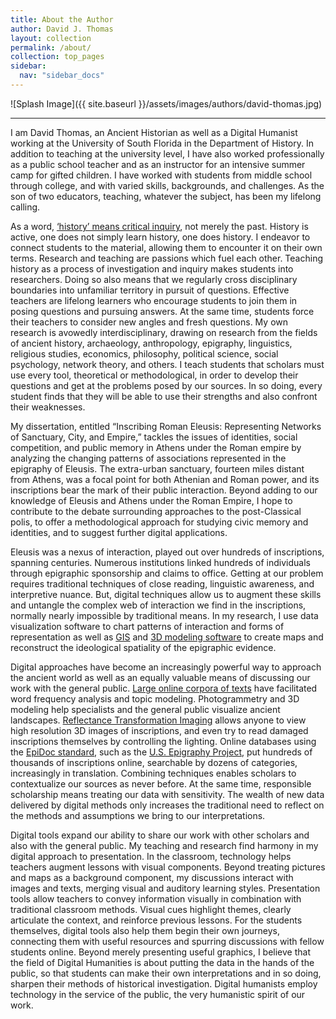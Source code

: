 ```yaml
---
title: About the Author
author: David J. Thomas
layout: collection
permalink: /about/
collection: top_pages
sidebar:
  nav: "sidebar_docs"
---
```


![Splash Image]({{ site.baseurl }}/assets/images/authors/david-thomas.jpg)

---

I am David Thomas, an Ancient Historian as well as a Digital Humanist working at the University of South Florida in the Department of History. In addition to teaching at the university level, I have also worked professionally as a public school teacher and as an instructor for an intensive summer camp for gifted children. I have worked with students from middle school through college, and with varied skills, backgrounds, and challenges. As the son of two educators, teaching, whatever the subject, has been my lifelong calling.

As a word, [‘history’ means critical inquiry](https://time.com/4824551/history-word-origins/), not merely the past. History is active, one does not simply learn history, one does history. I endeavor to connect students to the material, allowing them to encounter it on their own terms. Research and teaching are passions which fuel each other. Teaching history as a process of investigation and inquiry makes students into researchers. Doing so also means that we regularly cross disciplinary boundaries into unfamiliar territory in pursuit of questions. Effective teachers are lifelong learners who encourage students to join them in posing questions and pursuing answers. At the same time, students force their teachers to consider new angles and fresh questions. My own research is avowedly interdisciplinary, drawing on research from the fields of ancient history, archaeology, anthropology, epigraphy, linguistics, religious studies, economics, philosophy, political science, social psychology, network theory, and others. I teach students that scholars must use every tool, theoretical or methodological, in order to develop their questions and get at the problems posed by our sources. In so doing, every student finds that they will be able to use their strengths and also confront their weaknesses.

My dissertation, entitled “Inscribing Roman Eleusis: Representing Networks of Sanctuary, City, and Empire,” tackles the issues of identities, social competition, and public memory in Athens under the Roman empire by analyzing the changing patterns of associations represented in the epigraphy of Eleusis. The extra-urban sanctuary, fourteen miles distant from Athens, was a focal point for both Athenian and Roman power, and its inscriptions bear the mark of their public interaction. Beyond adding to our knowledge of Eleusis and Athens under the Roman Empire, I hope to contribute to the debate surrounding approaches to the post-Classical polis, to offer a methodological approach for studying civic memory and identities, and to suggest further digital applications.

Eleusis was a nexus of interaction, played out over hundreds of inscriptions, spanning centuries. Numerous institutions linked hundreds of individuals through epigraphic sponsorship and claims to office. Getting at our problem requires traditional techniques of close reading, linguistic awareness, and interpretive nuance. But, digital techniques allow us to augment these skills and untangle the complex web of interaction we find in the inscriptions, normally nearly impossible by traditional means. In my research, I use data visualization software to chart patterns of interaction and forms of representation as well as [GIS](https://qgis.org/en/site/) and [3D modeling software](https://www.blender.org/) to create maps and reconstruct the ideological spatiality of the epigraphic evidence.

Digital approaches have become an increasingly powerful way to approach the ancient world as well as an equally valuable means of discussing our work with the general public. [Large online corpora of texts](https://eebo.chadwyck.com/home) have facilitated word frequency analysis and topic modeling. Photogrammetry and 3D modeling help specialists and the general public visualize ancient landscapes. [Reflectance Transformation Imaging](http://culturalheritageimaging.org/Technologies/RTI/) allows anyone to view high resolution 3D images of inscriptions, and even try to read damaged inscriptions themselves by controlling the lighting. Online databases using the [EpiDoc standard](https://en.wikipedia.org/wiki/EpiDoc), such as the [U.S. Epigraphy Project](https://usepigraphy.brown.edu/projects/usep/collections/), put hundreds of thousands of inscriptions online, searchable by dozens of categories, increasingly in translation. Combining techniques enables scholars to contextualize our sources as never before. At the same time, responsible scholarship means treating our data with sensitivity. The wealth of new data delivered by digital methods only increases the traditional need to reflect on the methods and assumptions we bring to our interpretations.

Digital tools expand our ability to share our work with other scholars and also with the general public. My teaching and research find harmony in my digital approach to presentation. In the classroom, technology helps teachers augment lessons with visual components. Beyond treating pictures and maps as a background component, my discussions interact with images and texts, merging visual and auditory learning styles. Presentation tools allow teachers to convey information visually in combination with traditional classroom methods. Visual cues highlight themes, clearly articulate the context, and reinforce previous lessons. For the students themselves, digital tools also help them begin their own journeys, connecting them with useful resources and spurring discussions with fellow students online. Beyond merely presenting useful graphics, I believe that the field of Digital Humanities is about putting the data in the hands of the public, so that students can make their own interpretations and in so doing, sharpen their methods of historical investigation. Digital humanists employ technology in the service of the public, the very humanistic spirit of our work.
